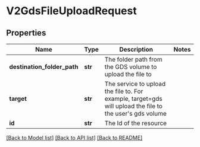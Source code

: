 # V2GdsFileUploadRequest

## Properties
Name | Type | Description | Notes
------------ | ------------- | ------------- | -------------
**destination_folder_path** | **str** | The folder path from the GDS volume to upload the file to | 
**target** | **str** | The service to upload the file to. For example, target&#x3D;gds will upload the file to the user&#x27;s gds volume | 
**id** | **str** | The Id of the resource | 

[[Back to Model list]](../README.md#documentation-for-models) [[Back to API list]](../README.md#documentation-for-api-endpoints) [[Back to README]](../README.md)

